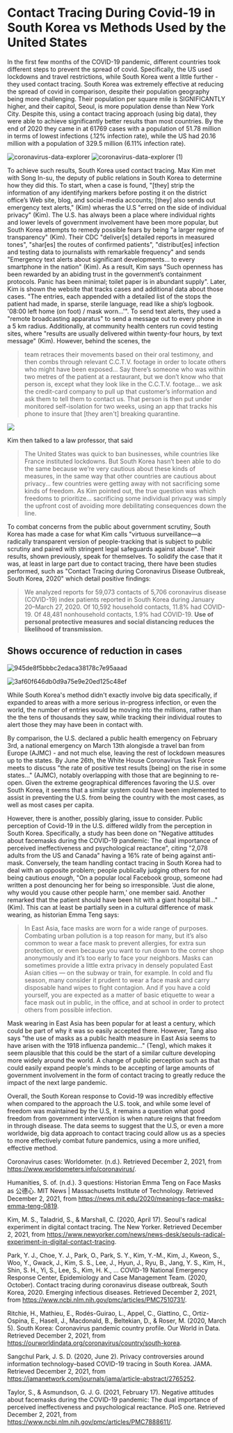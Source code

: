 # Contact Tracing During Covid-19 in South Korea vs Methods Used by the United States
In the first few months of the COVID-19 pandemic, different countries took different steps to prevent the spread of covid. Specifically, the US used lockdowns and travel restrictions, while South Korea went a little further - they used contact tracing. South Korea was extremely effective at reducing the spread of covid in comparison, despite their population geography being more challenging. Their population per square mile is SIGNIFICANTLY higher, and their capitol, Seoul, is more population dense than New York City. Despite this, using a contact tracing approach (using big data), they were able to achieve significantly better results than most countries. By the end of 2020 they came in at 61769 cases with a population of 51.78 million in terms of lowest infections (.12% infection rate), while the US had 20.16 million with a population of 329.5 million (6.11% infection rate).

![coronavirus-data-explorer](https://user-images.githubusercontent.com/65786240/144341023-7560a31c-cf47-4242-b9ae-1a8860865c43.png)
![coronavirus-data-explorer (1)](https://user-images.githubusercontent.com/65786240/144341078-80eb4c2d-f608-4b96-a6fe-e8a9f840f494.png)


To achieve such results, South Korea used contact tracing. Max Kim met with Song In-su, the deputy of public relations in South Korea to determine how they did this. To start, when a case is found, "[they] strip the information of any identifying markers before posting it on the district office’s Web site, blog, and social-media accounts; [they] also sends out emergency text alerts," (Kim) wheras the U.S "erred on the side of individual privacy" (Kim). The U.S. has always been a place where individual rights and lower levels of government involvement have been more popular, but South Korea attempts to remedy possible fears by being "a larger regime of transparency" (Kim). Their CDC "deliver[s] detailed reports in measured tones", "shar[es] the routes of confirmed patients", "distribut[es] infection and testing data to journalists with remarkable frequency" and sends "Emergency text alerts about significant developments... to every smartphone in the nation" (Kim). As a result, Kim says "Such openness has been rewarded by an abiding trust in the government’s containment protocols. Panic has been minimal; toilet paper is in abundant supply". Later, Kim is shown the website that tracks cases and additional data about those cases. "The entries, each appended with a detailed list of the stops the patient had made, in sparse, sterile language, read like a ship’s logbook. '08:00 left home (on foot) / mask worn...'". To send text alerts, they used a "remote broadcasting apparatus" to send a message out to every phone in a 5 km radius. Additionally, at community health centers run covid testing sites, where "results are usually delivered within twenty-four hours, by text message" (Kim). However, behind the scenes, the 

> team retraces their movements based on their oral testimony, and then combs through relevant C.C.T.V. footage in order to locate others who might have been exposed... Say there’s someone who was within two metres of the patient at a restaurant, but we don’t know who that person is, except what they look like in the C.C.T.V. footage... we ask the credit-card company to pull up that customer’s information and ask them to tell them to contact us. That person is then put under monitored self-isolation for two weeks, using an app that tracks his phone to insure that [they aren't] breaking quarantine.

![](https://user-images.githubusercontent.com/65786240/144350843-e50c3400-955b-4676-97c3-8e41c95062b6.png)

Kim then talked to a law professor, that said

>The United States was quick to ban businesses, while countries like France instituted lockdowns. But South Korea hasn’t been able to do the same because we’re very cautious about these kinds of measures, in the same way that other countries are cautious about privacy... few countries were getting away with not sacrificing some kinds of freedom. As Kim pointed out, the true question was which freedoms to prioritize... sacrificing some individual privacy was simply the upfront cost of avoiding more debilitating consequences down the line.

To combat concerns from the public about government scrutiny, South Korea has made a case for what Kim calls "virtuous surveillance—a radically transparent version of people-tracking that is subject to public scrutiny and paired with stringent legal safeguards against abuse". Their results, shown previously, speak for themselves. To solidify the case that it was, at least in large part due to contact tracing, there have been studies performed, such as "Contact Tracing during Coronavirus Disease Outbreak, South Korea, 2020" which detail positive findings:

>We analyzed reports for 59,073 contacts of 5,706 coronavirus disease (COVID-19) index patients reported in South Korea during January 20–March 27, 2020. Of 10,592 household contacts, 11.8% had COVID-19. Of 48,481 nonhousehold contacts, 1.9% had COVID-19. **Use of personal protective measures and social distancing reduces the likelihood of transmission.**

## Shows occurence of reduction in cases

![945de8f5bbbc2edaca38178c7e95aaad](https://user-images.githubusercontent.com/65786240/144354195-b8fd555c-2e4a-4644-a7b2-d5da77fe3487.png)

![3af60f646db0d9a75e9e20ed125c48ef](https://user-images.githubusercontent.com/65786240/144351658-9d882450-56fb-481b-8c56-23705b16b6c4.png)

While South Korea's method didn't exactly involve big data specifically, if expanded to areas with a more serious in-progress infection, or even the world, the number of entries would be moving into the millions, rather than the the tens of thousands they saw, while tracking their individual routes to alert those they may have been in contact with.

By comparison, the U.S. declared a public health emergency on February 3rd, a national emergency on March 13th alongisde a travel ban from Europe (AJMC) - and not much else, leaving the rest of lockdown measures up to the states. By June 26th, the White House Coronavirus Task Force meets to discuss "the rate of positive test results [being] on the rise in some states..." (AJMC), notably overlapping with those that are beginning to re-open. Given the extreme geographical differences favoring the U.S. over South Korea, it seems that a similar system could have been implemented to assist in preventing the U.S. from being the country with the most cases, as well as most cases per capita.

However, there is another, possibly glaring, issue to consider. Public perception of Covid-19 in the U.S. differed wildly from the perception in South Korea. Specifically, a study has been done on "Negative attitudes about facemasks during the COVID-19 pandemic: The dual importance of perceived ineffectiveness and psychological reactance", citing "2,078 adults from the US and Canada" having a 16% rate of being against anti-mask. Conversely, the team handling contact tracing in South Korea had to deal with an opposite problem; people publically judging others for not being cautious *enough*, "On a popular local Facebook group, someone had written a post denouncing her for being so irresponsible. 'Just die alone, why would you cause other people harm,' one member said. Another remarked that the patient should have been hit with a giant hospital bill..." (Kim). This can at least be partially seen in a cultural difference of mask wearing, as historian Emma Teng says:

>In East Asia, face masks are worn for a wide range of purposes. Combating urban pollution is a top reason for many, but it’s also common to wear a face mask to prevent allergies, for extra sun protection, or even because you want to run down to the corner shop anonymously and it’s too early to face your neighbors.
>Masks can sometimes provide a little extra privacy in densely populated East Asian cities — on the subway or train, for example. In cold and flu season, many consider it prudent to wear a face mask and carry disposable hand wipes to fight contagion. And if you have a cold yourself, you are expected as a matter of basic etiquette to wear a face mask out in public, in the office, and at school in order to protect others from possible infection.

Mask wearing in East Asia has been popular for at least a century, which could be part of why it was so easily accepted there. However, Tang also says "the use of masks as a public health measure in East Asia seems to have arisen with the 1918 influenza pandemic..." (Teng), which makes it seem plausible that this could be the start of a similar culture developing more widely around the world. A change of public perception such as that could easily expand people's minds to be accepting of large amounts of government involvement in the form of contact tracing to greatly reduce the impact of the next large pandemic.

Overall, the South Korean response to Covid-19 was incredibly effective when compared to the approach the U.S. took, and while some level of freedom was maintained by the U.S, it remains a question what good freedom from government intervention is when nature reigns that freedom in through disease. The data seems to suggest that the U.S, or even a more worldwide, big data approach to contact tracing could allow us as a species to more effectively combat future pandemics, using a more unified, effective method.

Coronavirus cases: Worldometer. (n.d.). Retrieved December 2, 2021, from https://www.worldometers.info/coronavirus/. 

Humanities, S. of. (n.d.). 3 questions: Historian Emma Teng on Face Masks as 公德心. MIT News | Massachusetts Institute of Technology. Retrieved December 2, 2021, from https://news.mit.edu/2020/meanings-face-masks-emma-teng-0819. 

Kim, M. S., Taladrid, S., &amp; Marshall, C. (2020, April 17). Seoul's radical experiment in digital contact tracing. The New Yorker. Retrieved December 2, 2021, from https://www.newyorker.com/news/news-desk/seouls-radical-experiment-in-digital-contact-tracing. 

Park, Y. J., Choe, Y. J., Park, O., Park, S. Y., Kim, Y.-M., Kim, J., Kweon, S., Woo, Y., Gwack, J., Kim, S. S., Lee, J., Hyun, J., Ryu, B., Jang, Y. S., Kim, H., Shin, S. H., Yi, S., Lee, S., Kim, H. K., … COVID-19 National Emergency Response Center, Epidemiology and Case Management Team. (2020, October). Contact tracing during coronavirus disease outbreak, South Korea, 2020. Emerging infectious diseases. Retrieved December 2, 2021, from https://www.ncbi.nlm.nih.gov/pmc/articles/PMC7510731/. 

Ritchie, H., Mathieu, E., Rodés-Guirao, L., Appel, C., Giattino, C., Ortiz-Ospina, E., Hasell, J., Macdonald, B., Beltekian, D., &amp; Roser, M. (2020, March 5). South Korea: Coronavirus pandemic country profile. Our World in Data. Retrieved December 2, 2021, from https://ourworldindata.org/coronavirus/country/south-korea. 

Sangchul Park, J. S. D. (2020, June 2). Privacy controversies around information technology–based COVID-19 tracing in South Korea. JAMA. Retrieved December 2, 2021, from https://jamanetwork.com/journals/jama/article-abstract/2765252. 

Taylor, S., &amp; Asmundson, G. J. G. (2021, February 17). Negative attitudes about facemasks during the COVID-19 pandemic: The dual importance of perceived ineffectiveness and psychological reactance. PloS one. Retrieved December 2, 2021, from https://www.ncbi.nlm.nih.gov/pmc/articles/PMC7888611/. 
